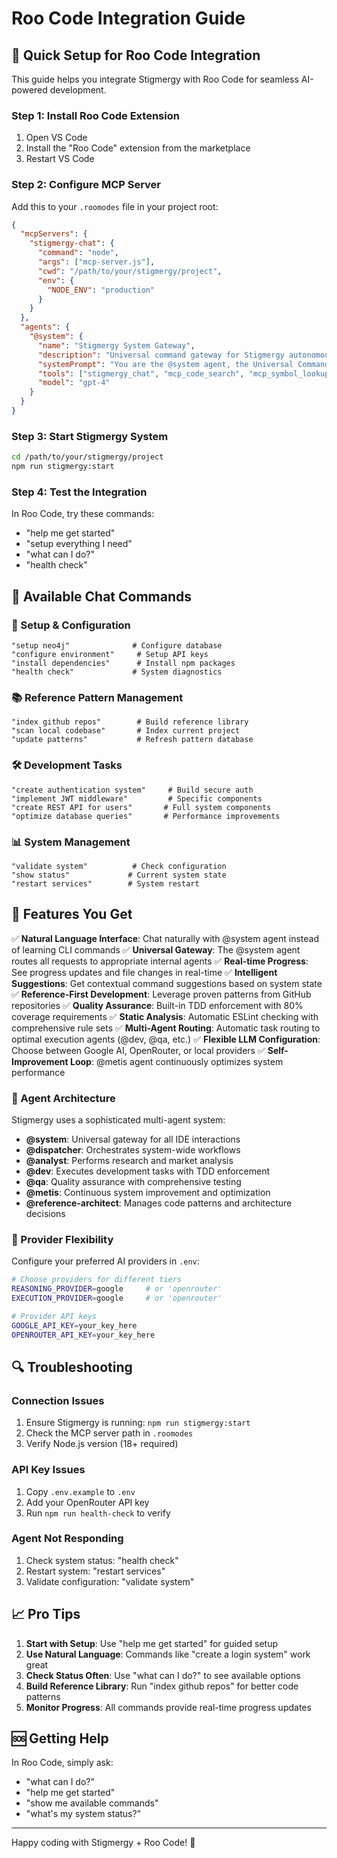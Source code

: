 # Roo Code Integration Guide

## 🚀 Quick Setup for Roo Code Integration

This guide helps you integrate Stigmergy with Roo Code for seamless AI-powered development.

### Step 1: Install Roo Code Extension
1. Open VS Code
2. Install the "Roo Code" extension from the marketplace
3. Restart VS Code

### Step 2: Configure MCP Server

Add this to your `.roomodes` file in your project root:

```json
{
  "mcpServers": {
    "stigmergy-chat": {
      "command": "node",
      "args": ["mcp-server.js"],
      "cwd": "/path/to/your/stigmergy/project",
      "env": {
        "NODE_ENV": "production"
      }
    }
  },
  "agents": {
    "@system": {
      "name": "Stigmergy System Gateway",
      "description": "Universal command gateway for Stigmergy autonomous development system with chat interface",
      "systemPrompt": "You are the @system agent, the Universal Command Gateway for Stigmergy. You handle all external communications and route commands to the appropriate internal agents. Use the stigmergy_chat tool to process all user requests through natural language. Provide clear, structured responses about system status, command execution, and available options.",
      "tools": ["stigmergy_chat", "mcp_code_search", "mcp_symbol_lookup"],
      "model": "gpt-4"
    }
  }
}
```

### Step 3: Start Stigmergy System

```bash
cd /path/to/your/stigmergy/project
npm run stigmergy:start
```

### Step 4: Test the Integration

In Roo Code, try these commands:
- "help me get started"
- "setup everything I need"
- "what can I do?"
- "health check"

## 💬 Available Chat Commands

### 🔧 Setup & Configuration
```
"setup neo4j"              # Configure database
"configure environment"     # Setup API keys
"install dependencies"      # Install npm packages
"health check"             # System diagnostics
```

### 📚 Reference Pattern Management
```
"index github repos"        # Build reference library
"scan local codebase"       # Index current project
"update patterns"           # Refresh pattern database
```

### 🛠️ Development Tasks
```
"create authentication system"     # Build secure auth
"implement JWT middleware"         # Specific components
"create REST API for users"       # Full system components
"optimize database queries"       # Performance improvements
```

### 📊 System Management
```
"validate system"          # Check configuration
"show status"             # Current system state
"restart services"        # System restart
```

## 🎯 Features You Get

✅ **Natural Language Interface**: Chat naturally with @system agent instead of learning CLI commands
✅ **Universal Gateway**: The @system agent routes all requests to appropriate internal agents
✅ **Real-time Progress**: See progress updates and file changes in real-time
✅ **Intelligent Suggestions**: Get contextual command suggestions based on system state
✅ **Reference-First Development**: Leverage proven patterns from GitHub repositories
✅ **Quality Assurance**: Built-in TDD enforcement with 80% coverage requirements
✅ **Static Analysis**: Automatic ESLint checking with comprehensive rule sets
✅ **Multi-Agent Routing**: Automatic task routing to optimal execution agents (@dev, @qa, etc.)
✅ **Flexible LLM Configuration**: Choose between Google AI, OpenRouter, or local providers
✅ **Self-Improvement Loop**: @metis agent continuously optimizes system performance

### 🧠 Agent Architecture

Stigmergy uses a sophisticated multi-agent system:

- **@system**: Universal gateway for all IDE interactions
- **@dispatcher**: Orchestrates system-wide workflows 
- **@analyst**: Performs research and market analysis
- **@dev**: Executes development tasks with TDD enforcement
- **@qa**: Quality assurance with comprehensive testing
- **@metis**: Continuous system improvement and optimization
- **@reference-architect**: Manages code patterns and architecture decisions

### 🔧 Provider Flexibility

Configure your preferred AI providers in `.env`:

```bash
# Choose providers for different tiers
REASONING_PROVIDER=google     # or 'openrouter'
EXECUTION_PROVIDER=google     # or 'openrouter'

# Provider API keys
GOOGLE_API_KEY=your_key_here
OPENROUTER_API_KEY=your_key_here
```

## 🔍 Troubleshooting

### Connection Issues
1. Ensure Stigmergy is running: `npm run stigmergy:start`
2. Check the MCP server path in `.roomodes`
3. Verify Node.js version (18+ required)

### API Key Issues
1. Copy `.env.example` to `.env`
2. Add your OpenRouter API key
3. Run `npm run health-check` to verify

### Agent Not Responding
1. Check system status: "health check"
2. Restart system: "restart services"
3. Validate configuration: "validate system"

## 📈 Pro Tips

1. **Start with Setup**: Use "help me get started" for guided setup
2. **Use Natural Language**: Commands like "create a login system" work great
3. **Check Status Often**: Use "what can I do?" to see available options
4. **Build Reference Library**: Run "index github repos" for better code patterns
5. **Monitor Progress**: All commands provide real-time progress updates

## 🆘 Getting Help

In Roo Code, simply ask:
- "what can I do?"
- "help me get started"
- "show me available commands"
- "what's my system status?"

---

Happy coding with Stigmergy + Roo Code! 🚀